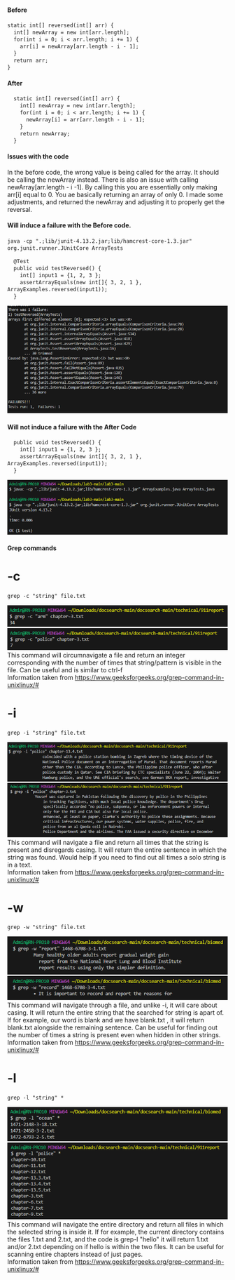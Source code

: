 #### Before  
  ```
  static int[] reversed(int[] arr) {    
    int[] newArray = new int[arr.length];    
    for(int i = 0; i < arr.length; i += 1) {    
      arr[i] = newArray[arr.length - i - 1];    
    }    
    return arr;    
  }  
```
#### After  
```
  static int[] reversed(int[] arr) {
    int[] newArray = new int[arr.length];
    for(int i = 0; i < arr.length; i += 1) {
      newArray[i] = arr[arr.length - i - 1];
    }
    return newArray;
  }
```
#### Issues with the code
In the before code, the wrong value is being called for the array. It should be calling the newArray instead. There is also an issue with calling newArray[arr.length - i -1]. By calling this you are essentially only making arr[i] equal to 0. You ae basically returning an array of only 0. I made some adjustments, and returned the newArray and adjusting it to properly get the reversal.  
#### Will induce a failure with the Before code.  
```
java -cp ".;lib/junit-4.13.2.jar;lib/hamcrest-core-1.3.jar" org.junit.runner.JUnitCore ArrayTests
```
```
  @Test
  public void testReversed() {
    int[] input1 = {1, 2, 3 };
    assertArrayEquals(new int[]{ 3, 2, 1 }, ArrayExamples.reversed(input1));
  }
```
![Image](FailTest.PNG)  
#### Will not induce a failure with the After Code  
```
  public void testReversed() {
    int[] input1 = {1, 2, 3 };
    assertArrayEquals(new int[]{ 3, 2, 1 }, ArrayExamples.reversed(input1));
  }
```
![Image](Pass.PNG)   

#### Grep commands

# -c
```
grep -c "string" file.txt
```
![Image](Grep2c.PNG)   
![Image](Grep1c.PNG)   
This command will circumnavigate a file and return an integer corresponding with the number of times that string/pattern is visible in the file. Can be useful and is similar to ctrl-f  
Information taken from https://www.geeksforgeeks.org/grep-command-in-unixlinux/#  

# -i
```
grep -i "string" file.txt
```
![Image](Grep2i.PNG)   
![Image](Grep1i.PNG)   
This command will navigate a file and return all times that the string is present and disregards casing. It will return the entire sentence in which the string was found. Would help if you need to find out all times a solo string is in a text.  
Information taken from https://www.geeksforgeeks.org/grep-command-in-unixlinux/#  

# -w

```
grep -w "string" file.txt
```
![Image](Grep2w.PNG)   
![Image](Grep1w.PNG)   
This command will navigate through a file, and unlike -i, it will care about casing. It will return the entire string that the searched for string is apart of. If for example, our word is blank and we have blank.txt , it will return blank.txt alongside the remaining sentence. Can be useful for finding out the number of times a string is present even when hidden in other strings.  
Information taken from https://www.geeksforgeeks.org/grep-command-in-unixlinux/#  

# -l
```
grep -l "string" *
```
![Image](Grep2l.PNG)   
![Image](Grep1l.PNG)   
This command will navigate the entire directory and return all files in which the selected string is inside it. If for example, the current directory contains the files 1.txt and 2.txt, and the code is grep-l "hello" it will return 1.txt and/or 2.txt depending on if hello is within the two files. It can be useful for scanning entire chapters instead of just pages.  
Information taken from https://www.geeksforgeeks.org/grep-command-in-unixlinux/#  
